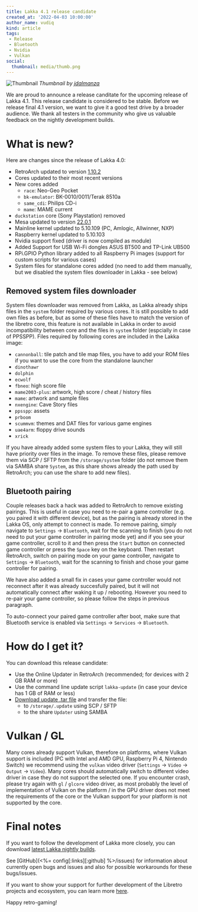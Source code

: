 ```yaml
---
title: Lakka 4.1 release candidate
created_at: '2022-04-03 10:00:00'
author_name: vudiq
kind: article
tags:
 - Release
 - Bluetooth
 - Nvidia
 - Vulkan
social:
  thumbnail: media/thumb.png
---
```


![Thumbnail](media/thumb.png)
_Thumbnail by [jdalmanza](https://www.instagram.com/jdalmanza/)_


We are proud to announce a release canditate for the upcoming release of Lakka 4.1. This release candidate is considered to be stable. Before we release final 4.1 version, we want to give it a good test drive by a broader audience. We thank all testers in the community who give us valuable feedback on the nightly development builds.

# What is new?

Here are changes since the release of Lakka 4.0:

- RetroArch updated to version [1.10.2](https://www.libretro.com/index.php/retroarch-1-10-2-release/)
- Cores updated to their most recent versions
- New cores  added
  - `race`: Neo-Geo Pocket
  - `bk-emulator`: BK-0010/0011/Terak 8510a
  - `same_cdi`: Philips CD-i
  - `mame`: MAME current
- `duckstation` core (Sony Playstation) removed
- Mesa updated to version [22.0.1](https://docs.mesa3d.org/relnotes/22.0.1.html)
- Mainline kernel updated to 5.10.109 (PC, Amlogic, Allwinner, NXP)
- Raspberry kernel updated to 5.10.103
- Nvidia support fixed (driver is now compiled as module)
- Added Support for USB Wi-Fi dongles ASUS BT500 and TP-Link UB500
- RPi.GPIO Python library added to all Raspberry Pi images (support for custom scripts for various cases)
- System files for standalone cores added (no need to add them manually, but we disabled the system files downloader in Lakka - see below)

## Removed system files downloader

System files downloader was removed from Lakka, as Lakka already ships files in the `system` folder required by various cores. It is still possible to add own files as before, but as some of these files have to match the version of the libretro core, this feature is not available in Lakka in order to avoid incompatibility between core and the files in `system` folder (espcially in case of PPSSPP). Files required by following cores are included in the Lakka image:

- `cannonball`: tile patch and tile map files, you have to add your ROM files if you want to use the core from the standalone launcher
- `dinothawr`
- `dolphin`
- `ecwolf`
- `fbneo`: high score file
- `mame2003-plus`: artwork, high score / cheat / history files
- `mame`: artwork and sample files
- `nxengine`: Cave Story files
- `ppsspp`: assets
- `prboom`
- `scummvm`: themes and DAT files for various game engines
- `uae4arm`: floppy drive sounds
- `xrick`

If you have already added some system files to your Lakka, they will still have priority over files in the image. To remove these files, please remove them via SCP / SFTP from the `/storage/system` folder (do not remove them via SAMBA share `System`, as this share shows already the path used by RetroArch; you can use the share to add new files).

## Bluetooth pairing

Couple releases back a hack was added to RetroArch to remove existing pairings. This is useful in case you need to re-pair a game controller (e.g. you paired it with different device), but as the pairing is already stored in the Lakka OS, only attempt to connect is made. To remove pairing, simply navigate to `Settings` &rarr; `Bluetooth`, wait for the scanning to finish (you do not need to put your game controller in pairing mode yet) and if you see your game controller, scroll to it and then press the `Start` button on connected game controller or press the `Space` key on the keyboard. Then restart RetroArch, switch on pairing mode on your game controller, navigate to `Settings` &rarr; `Bluetooth`, wait for the scanning to finish and chose your game controller for pairing.

We have also added a small fix in cases your game controller would not reconnect after it was already succesfully paired, but it will not automatically connect after waking it up / rebooting. However you need to re-pair your game controller, so please follow the steps in previous paragraph.

To auto-connect your paired game controller after boot, make sure that Bluetooth service is enabled via `Settings` &rarr; `Services` &rarr; `Bluetooth`.

# How do I get it?

You can download this release candidate:

- Use the Online Updater in RetroArch (recommended; for devices with 2 GB RAM or more)
- Use the command line update script `lakka-update` (in case your device has 1 GB of RAM or less)
- [Download update .tar file](https://le-builds.lakka.tv/.Lakka-4.1-rc) and transfer the file:
  - to `/storage/.update` using SCP / SFTP
  - to the share `Updater` using SAMBA

# Vulkan / GL

Many cores already support Vulkan, therefore on platforms, where Vulkan support is included (PC with Intel and AMD GPU, Raspberry Pi 4, Nintendo Switch) we recommend using the `vulkan` video driver (`Settings` &rarr; `Video` &rarr; `Output` &rarr; `Video`). Many cores should automatically switch to different video driver in case they do not support the selected one. If you encounter crash, please try again with `gl` / `glcore` video driver, as most probably the level of implementation of Vulkan on the platform / in the GPU driver does not meet the requirements of the core or the Vulkan support for your platform is not supported by the core.

# Final notes

If you want to follow the development of Lakka more closely, you can download [latest Lakka nightly builds](<%= @config[:devel][:'all-latest'] %>).

See [GitHub](<%= config[:links][:github] %>/issues) for information about currently open bugs and issues and also for possible workarounds for these bugs/issues.

If you want to show your support for further development of the Libretro projects and ecosystem, you can learn more [here](https://retroarch.com/index.php?page=donate).

Happy retro-gaming!
